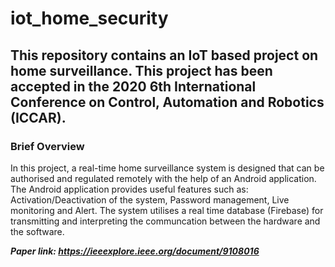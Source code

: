# iot_home_security
## This repository contains an IoT based project on home surveillance. This project has been accepted in the 2020 6th International Conference on Control, Automation and Robotics (ICCAR). 

### Brief Overview
In this project, a real-time home surveillance system is designed that can be authorised and regulated remotely with the help of an Android application. The Android application provides useful features such as: Activation/Deactivation of the system, Password management, Live monitoring and Alert. The system utilises a real time database (Firebase) for transmitting and interpreting the communcation between the hardware and the software.

**_Paper link: https://ieeexplore.ieee.org/document/9108016_**



